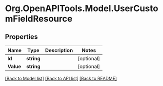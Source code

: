 
# Org.OpenAPITools.Model.UserCustomFieldResource

## Properties

Name | Type | Description | Notes
------------ | ------------- | ------------- | -------------
**Id** | **string** |  | [optional] 
**Value** | **string** |  | [optional] 

[[Back to Model list]](../README.md#documentation-for-models)
[[Back to API list]](../README.md#documentation-for-api-endpoints)
[[Back to README]](../README.md)

